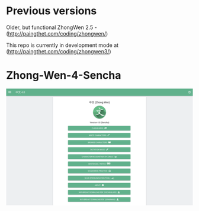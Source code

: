 # Previous versions
Older, but functional ZhongWen 2.5 - (http://paingthet.com/coding/zhongwen/)

This repo is currently in development mode at (http://paingthet.com/coding/zhongwen3/)

# Zhong-Wen-4-Sencha


![Image of Zhong Wen 4](https://raw.githubusercontent.com/Pi-31415/Zhong-Wen-4-Sencha/master/preview/preview.png?token=ADSQ3R5IS2EMLX7TCCKQC726ZE3YC)


